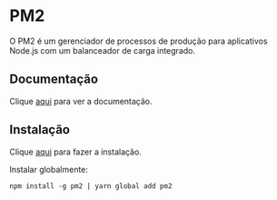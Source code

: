 # PM2

O PM2 é um gerenciador de processos de produção para aplicativos Node.js com um balanceador de carga integrado.

## Documentação

Clique [aqui](https://github.com/Unitech/pm2) para ver a documentação.

## Instalação

Clique [aqui](https://www.npmjs.com/package/pm2) para fazer a instalação.

Instalar globalmente:

```
npm install -g pm2 | yarn global add pm2
```